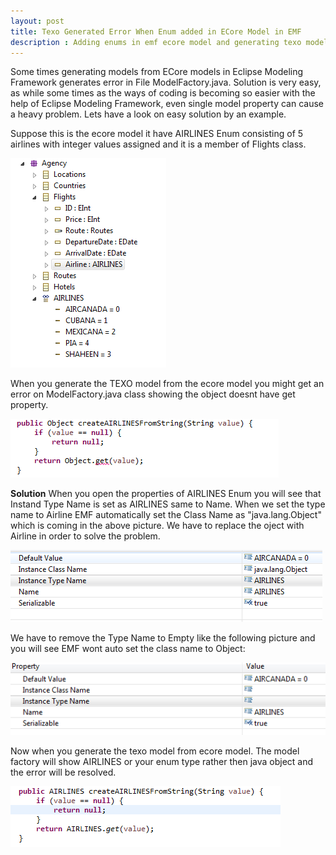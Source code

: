 ```yaml
---
layout: post
title: Texo Generated Error When Enum added in ECore Model in EMF
description : Adding enums in emf ecore model and generating texo models from enums generate errors as object could not be recognized in java
---
```


Some times generating models from ECore models in Eclipse Modeling Framework generates error in File ModelFactory.java. Solution is very easy, as while some times as the ways of coding is becoming so easier with the help of Eclipse Modeling Framework, even single model property can cause a heavy problem.
Lets have a look on easy solution by an example.


Suppose this is the ecore model it have AIRLINES Enum consisting of 5 airlines with integer values assigned and it is a member of Flights class.

![Ecore Model](/img/texo_enums_1.PNG)

When you generate the TEXO model from the ecore model you might get an error on ModelFactory.java class showing the object doesnt have get property.

![Model Factory Error](/img/texo_enums_4.PNG)

<strong>Solution</strong>
When you open the properties of AIRLINES Enum you will see that Instand Type Name is set as AIRLINES same to Name. When we set the type name to Airline EMF automatically set the Class Name as "java.lang.Object" which is coming in the above picture. We have to replace the oject with Airline in order to solve the problem.

![Enum Property](/img/texo_enums_2.PNG)


We have to remove the Type Name to Empty like the following picture and you will see EMF wont auto set the class name to Object:

![Enum Property Solution](/img/texo_enums_5.PNG)

Now when you generate the texo model from ecore model. The model factory will show AIRLINES or your enum type rather then java object and the error will be resolved.

![Enum Property Solution](/img/texo_enums_6.PNG)

